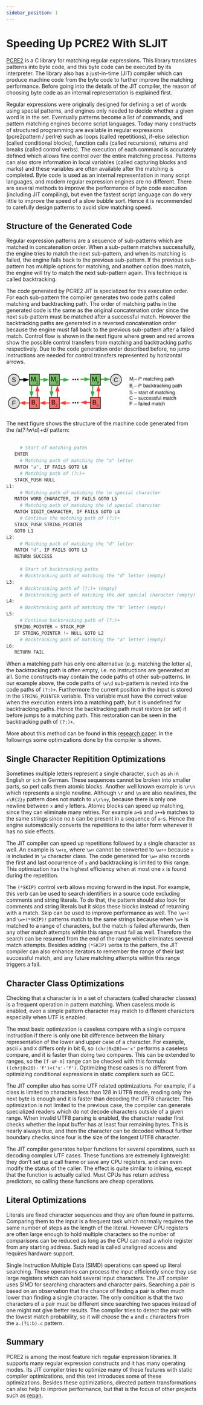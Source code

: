```yaml
---
sidebar_position: 1
---
```


# Speeding Up PCRE2 With SLJIT

[PCRE2](https://www.pcre.org/) is a C library for matching regular expressions. This library translates patterns into byte code, and this byte code can be executed by its interpreter. The library also has a just-in-time (JIT) compiler which can produce machine code from the byte code to further improve the matching performance. Before going into the details of the JIT compiler, the reason of choosing byte code as an internal representation is explained first.

Regular expressions were originally designed for defining a set of words using special patterns, and engines only needed to decide whether a given word is in the set. Eventually patterns become a list of commands, and pattern matching engines become script languages. Today many constructs of structured programming are available in regular expressions (pcre2pattern / perlre) such as loops (called repetitions), if-else selection (called conditional blocks), function calls (called recursions), returns and breaks (called control verbs). The execution of each command is accurately defined which allows fine control over the entire matching process. Patterns can also store information in local variables (called capturing blocks and marks) and these variables are often available after the matching is completed. Byte code is used as an internal representation in many script languages, and modern regular expression engines are no different. There are several methods to improve the performance of byte code execution (including JIT compiling), but even the fastest script language can do very little to improve the speed of a slow bubble sort. Hence it is recommended to carefully design patterns to avoid slow matching speed.

## Structure of the Generated Code

Regular expression patterns are a sequence of sub-patterns which are matched in concatenation order. When a sub-pattern matches successfully, the engine tries to match the next sub-pattern, and when its matching is failed, the engine falls back to the previous sub-pattern. If the previous sub-pattern has multiple options for matching, and another option does match, the engine will try to match the next sub-pattern again. This technique is called backtracking.

The code generated by PCRE2 JIT is specialized for this execution order. For each sub-pattern the compiler generates two code paths called matching and backtracking path. The order of matching paths in the generated code is the same as the original concatenation order since the next sub-pattern must be matched after a successful match. However the backtracking paths are generated in a reversed concatenation order because the engine must fall back to the previous sub-pattern after a failed match. Control flow is shown in the next figure where green and red arrows show the possible control transfers from matching and backtracking paths respectively. Due to the code generation order described before, no jump instructions are needed for control transfers represented by horizontal arrows.

![figure1](./figure1.svg)

The next figure shows the structure of the machine code generated from the /a(?:\w\d)+d/ pattern:

```python

     # Start of matching paths
   ENTER
     # Matching path of matching the "a" letter
   MATCH "a", IF FAILS GOTO L6
     # Matching path of (?:)+
   STACK_PUSH NULL
L1:
     # Matching path of matching the \w special character
   MATCH WORD_CHARACTER, IF FAILS GOTO L5
     # Matching path of matching the \d special character
   MATCH DIGIT_CHARACTER, IF FAILS GOTO L4
     # Continue the matching path of (?:)+
   STACK_PUSH STRING_POINTER
   GOTO L1
L2:
     # Matching path of matching the "d" letter
   MATCH "d", IF FAILS GOTO L3
   RETURN SUCCESS

     # Start of backtracking paths
     # Backtracking path of matching the "d" letter (empty)
L3:
     # Backtracking path of (?:)+ (empty)
     # Backtracking path of matching the dot special character (empty)
L4:
     # Backtracking path of matching the "b" letter (empty)
L5:
     # Continue backtracking path of (?:)+
   STRING_POINTER = STACK_POP
   IF STRING_POINTER != NULL GOTO L2
     # Backtracking path of matching the "a" letter (empty)
L6:
   RETURN FAIL
```

When a matching path has only one alternative (e.g. matching the letter `a`), the backtracking path is often empty, i.e. no instructions are generated at all. Some constructs may contain the code paths of other sub-patterns. In our example above, the code paths of `\w\d` sub-pattern is nested into the code paths of `(?:)+`. Furthermore the current position in the input is stored in the `STRING_POINTER` variable. This variable must have the correct value when the execution enters into a matching path, but it is undefined for backtracking paths. Hence the backtracking path must restore (or set) it before jumps to a matching path. This restoration can be seen in the backtracking path of `(?:)+`.

More about this method can be found in this [research paper](https://dl.acm.org/doi/abs/10.1145/2544137.2544146). In the followings some optimizations done by the compiler is shown.

## Single Character Repitition Optimizations

Sometimes multiple letters represent a single character, such as `sh` in English or `sch` in German. These sequences cannot be broken into smaller parts, so perl calls them atomic blocks. Another well known example is `\r\n` which represents a single newline. Although `\r` and `\n` are also newlines, the `x\R{2}y` pattern does not match to `x\r\ny`, because there is only one newline between `x` and `y` letters. Atomic blocks can speed up matching, since they can eliminate many retries. For example `a+b` and `a++b` matches to the same strings since no `b` can be present in a sequence of `a`-s. Hence the engine automatically converts the repetitions to the latter form whenever it has no side effects.

The JIT compiler can speed up repetitions followed by a single character as well. An example is `\w+x`, where `\w+` cannot be converted to `\w++` because `x` is included in `\w` character class. The code generated for `\w+` also records the first and last occurrence of `x` and backtracking is limited to this range. This optimization has the highest efficiency when at most one `x` is found during the repetition.

The `(*SKIP)` control verb allows moving forward in the input. For example, this verb can be used to search identifiers in a source code excluding comments and string literals. To do that, the pattern should also look for comments and string literals but it skips these blocks instead of returning with a match. Skip can be used to improve performance as well. The `\w+!` and `\w+(*SKIP)!` patterns match to the same strings because when `\w+` is matched to a range of characters, but the match is failed afterwards, then any other match attempts within this range must fail as well. Therefore the search can be resumed from the end of the range which eliminates several match attempts. Besides adding `(*SKIP)` verbs to the pattern, the JIT compiler can also enhance iterators to remember the range of their last successful match, and any future matching attempts within this range triggers a fail.

## Character Class Optimizations

Checking that a character is in a set of characters (called character classes) is a frequent operation in pattern matching. When caseless mode is enabled, even a simple pattern character may match to different characters especially when UTF is enabled.

The most basic optimization is caseless compare with a single compare instruction if there is only one bit difference between the binary representation of the lower and upper case of a character. For example, ascii `x` and `X` differs only in bit 6, so `(chr|0x20)=='x'` performs a caseless compare, and it is faster than doing two compares. This can be extended to ranges, so the `[f-xF-X]` range can be checked with this formula: `((chr|0x20)-'f')<('x'-'f')`. Optimizing these cases is no different from optimizing conditional expressions in static compilers such as GCC.

The JIT compiler also has some UTF related optimizations. For example, if a class is limited to characters less than 128 in UTF8 mode, reading only the next byte is enough and it is faster than decoding the UTF8 character. This optimization is not limited to the previous case, the compiler can generate specialized readers which do not decode characters outside of a given range. When invalid UTF8 parsing is enabled, the character reader first checks whether the input buffer has at least four remaining bytes. This is nearly always true, and then the character can be decoded without further boundary checks since four is the size of the longest UTF8 character.

The JIT compiler generates helper functions for several operations, such as decoding complex UTF cases. These functions are extremely lightweight: they don't set up a call frame or save any CPU registers, and can even modify the status of the caller. The effect is quite similar to inlining, except that the function is actually called. Must CPUs has return address predictors, so calling these functions are cheap operations.

## Literal Optimizations

Literals are fixed character sequences and they are often found in patterns. Comparing them to the input is a frequent task which normally requires the same number of steps as the length of the literal. However CPU registers are often large enough to hold multiple characters so the number of comparisons can be reduced as long as the CPU can read a whole register from any starting address. Such read is called unaligned access and requires hardware support.

Single Instruction Multiple Data (SIMD) operations can speed up literal searching. These operations can process the input efficiently since they use large registers which can hold several input characters. The JIT compiler uses SIMD for searching characters and character pairs. Searching a pair is based on an observation that the chance of finding a pair is often much lower than finding a single character. The only condition is that the two characters of a pair must be different since searching two spaces instead of one might not give better results. The compiler tries to detect the pair with the lowest match probability, so it will choose the `a` and `c` characters from the `a.(?i:b).c` pattern.

## Summary

PCRE2 is among the most feature rich regular expression libraries. It supports many regular expression constructs and it has many operating modes. Its JIT compiler tries to optimize many of these features with static compiler optimizations, and this text introduces some of these optimizations. Besides these optimizations, directed pattern transformations can also help to improve performance, but that is the focus of other projects such as [repan](https://github.com/zherczeg/repan).
